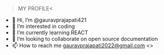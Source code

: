 >MY PROFILE<
- 👋 Hi, I’m @gauravprajapati421
- 👀 I’m interested in coding
- 🌱 I’m currently learning REACT         
- 💞️ I’m looking to collaborate on open source documentation
- 📫 How to reach me gauravprajapati2022@gmail.com
   <<vv>>
<!---
gauravprajapati421/gauravprajapati421 is a ✨ special ✨ repository because its `README.md` (this file) appears on your GitHub profile.
You can click the Preview link to take a look at your changes.
--->
